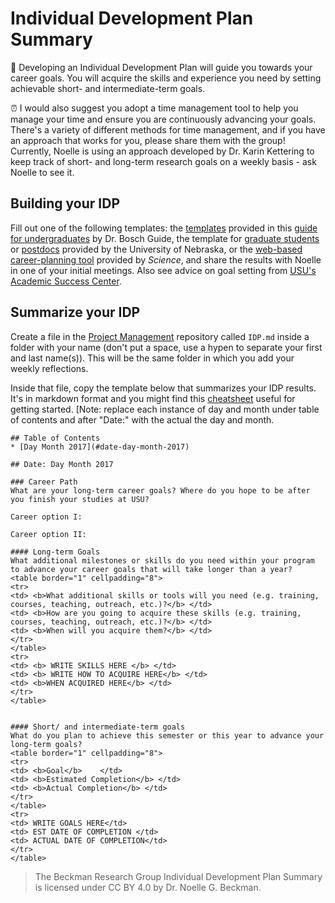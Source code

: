 # Individual Development Plan Summary

:memo: Developing an Individual Development Plan will guide you towards your career goals. You will acquire the skills and experience you need by setting achievable short- and intermediate-term goals.

:alarm_clock: I would also suggest you adopt a time management tool to help you manage your time and ensure you are continuously advancing your goals. There's a variety of different methods for time management, and if you have an approach that works for you, please share them with the group! Currently, Noelle is using an approach developed by Dr. Karin Kettering to keep track of short- and long-term research goals on a weekly basis - ask Noelle to see it.

## Building your IDP

Fill out one of the following templates: the [templates](https://drive.google.com/file/d/0B6jsUuSJqdDaUjJpQUV6X2VWMGc/view) provided in this [guide for undergraduates](https://medium.com/stem-and-culture-chronicle/building-your-individual-development-plan-idp-a-guide-for-undergraduate-students-f14feca9111c) by Dr. Bosch Guide, the template for [graduate students](https://www.unl.edu/gradstudies/current/development/idp) or [postdocs](https://postdoc.unl.edu/current/idp_review/) provided by the University of Nebraska, or the [web-based career-planning tool](http://myidp.sciencecareers.org/) provided by *Science*, and share the results with Noelle in one of your initial meetings. Also see advice on goal setting from [USU's Academic Success Center](https://www.usu.edu/asc/assistance/pdf/goal_setting.pdf).

## Summarize your IDP
Create a file in the [Project Management](https://github.com/SeedscapeEcology/ProjectManagement) repository called `IDP.md` inside a folder with your name (don't put a space, use a hypen to separate your first and last name(s)). This will be the same folder in which you add your weekly reflections.

Inside that file, copy the template below that summarizes your IDP results. It's in markdown format and you might find this [cheatsheet](https://github.com/adam-p/markdown-here/wiki/Markdown-Cheatsheet) useful for getting started. [Note: replace each instance of day and month under table of contents and after "Date:" with the actual the day and month.

```
## Table of Contents
* [Day Month 2017](#date-day-month-2017)

## Date: Day Month 2017

### Career Path 
What are your long-term career goals? Where do you hope to be after you finish your studies at USU?

Career option I: 

Career option II: 

#### Long-term Goals
What additional milestones or skills do you need within your program to advance your career goals that will take longer than a year?
<table border="1" cellpadding="8">
<tr>
<td> <b>What additional skills or tools will you need (e.g. training, courses, teaching, outreach, etc.)?</b> </td>
<td> <b>How are you going to acquire these skills (e.g. training, courses, teaching, outreach, etc.)?</b> </td>
<td> <b>When will you acquire them?</b> </td>
</tr>
</table>
<tr>
<td> <b> WRITE SKILLS HERE </b> </td>
<td> <b> WRITE HOW TO ACQUIRE HERE</b> </td>
<td> <b>WHEN ACQUIRED HERE</b> </td>
</tr>
</table>


#### Short/ and intermediate-term goals
What do you plan to achieve this semester or this year to advance your long-term goals?
<table border="1" cellpadding="8">
<tr>
<td> <b>Goal</b>    </td>
<td> <b>Estimated Completion</b> </td>
<td> <b>Actual Completion</b> </td>
</tr>
</table>
<tr>
<td> WRITE GOALS HERE</td>
<td> EST DATE OF COMPLETION </td>
<td> ACTUAL DATE OF COMPLETION</td>
</tr>
</table>

```

> The Beckman Research Group Individual Development Plan Summary is licensed under CC BY 4.0 by Dr. Noelle G. Beckman.